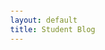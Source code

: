 ```yaml
---
layout: default
title: Student Blog
---
```


<html lang="en">

<head>
    <meta charset="UTF-8">
    <meta name="viewport" content="width=device-width, initial-scale=1.0">
    <title>Weather Application</title>
    <style>
        body {
            font-family: Arial, sans-serif;
            display: flex;
            justify-content: center;
            align-items: center;
            height: 100vh;
            margin: 0;
        }

        .container {
            text-align: center;
            padding: 20px;
            border: 2px solid #ddd;
            border-radius: 5px;
            width: 300px;
        }

        input[type="text"] {
            width: 100%;
            padding: 10px;
            margin-bottom: 20px;
            box-sizing: border-box;
            border: 1px solid #ddd;
            border-radius: 5px;
        }

        button {
            background-color: #4CAF50;
            color: white;
            padding: 10px 20px;
            border: none;
            border-radius: 5px;
            cursor: pointer;
            width: 100%;
        }

        button:hover {
            background-color: #45a049;
        }

        #result {
            margin-top: 20px;
            padding: 10px;
            border: 1px solid #ddd;
            border-radius: 5px;
        }
    </style>
</head>

<body>
    <div class="container">
        <h2>Weather Application</h2>
        <input type="text" id="location" placeholder="Enter city name" autofocus onkeyup="handleKeyPress(event)">
        <button onclick="getWeather()">Get Weather</button>
        <div id="result"></div>
    </div>

    <script>
        function handleKeyPress(event) {
            if (event.key === 'Enter') {
                getWeather();
            }
        }

        function getWeather() {
            const locationInput = document.getElementById('location');
            const resultDiv = document.getElementById('result');
            const location = locationInput.value.trim();

            if (location === '') {
                resultDiv.innerText = 'Please enter a location';
                return;
            }

            resultDiv.innerText = 'Loading...';

            fetch('https://backend.stu.nighthawkcodingsociety.com/api/weather/' + location)
                .then(response => response.json())
                .then(data => {
                    resultDiv.innerText = "Current Temperature in " + location + " is " + data["current"]["feelslike_f"] + " °F"+ " Current Windspeed in " + location + " is " +data["current"]["wind_mph"] + " MPH";

                })
                .catch(error => {
                    console.error('Error fetching data:', error);
                    resultDiv.innerText = 'An error occurred. Please try again later.';
                });
        }
    </script>
</body>

</html>

<div>
    <button><a href="https://tanvi-3.github.io/tanvipampati3/">Wind Speed</a></button>
</div>

<div>
    <button><a href="https://tanvi-3.github.io/tanvipampati3/">Temperature</a></button>
</div>